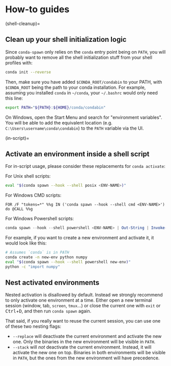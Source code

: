 # How-to guides

(shell-cleanup)=
## Clean up your shell initialization logic

Since `conda-spawn` only relies on the `conda` entry point being on `PATH`, you will probably want to remove all the shell initialization stuff from your shell profiles with:

```bash
conda init --reverse
```

Then, make sure you have added `$CONDA_ROOT/condabin` to your PATH, with `$CONDA_ROOT` being the path to your conda installation. For example, assuming you installed `conda` in `~/conda`, your `~/.bashrc` would only need this line:

```bash
export PATH="${PATH}:${HOME}/conda/condabin"
```

On Windows, open the Start Menu and search for "environment variables". You will be able to add the equivalent location (e.g. `C:\Users\username\conda\condabin`) to the `PATH` variable via the UI.

(in-script)=
## Activate an environment inside a shell script

For in-script usage, please consider these replacements for `conda activate`:

For Unix shell scripts:

```bash
eval "$(conda spawn --hook --shell posix <ENV-NAME>)"
```

For Windows CMD scripts:

```batch
FOR /F "tokens=*" %%g IN ('conda spawn --hook --shell cmd <ENV-NAME>') do @CALL %%g
```

For Windows Powershell scripts:

```powershell
conda spawn --hook --shell powershell <ENV-NAME> | Out-String | Invoke-Expression
```

For example, if you want to create a new environment and activate it, it would look like this:

```bash
# Assumes `conda` is in PATH
conda create -n new-env python numpy
eval "$(conda spawn --hook --shell powershell new-env)"
python -c "import numpy"
```

## Nest activated environments

Nested activation is disallowed by default. Instead we strongly recommend to only activate one environment at a time. Either open a new terminal session (window, tab, `screen`, `tmux`...) or close the current one with `exit` or <kbd>Ctrl</kbd>+<kbd>D</kbd>, and then run `conda spawn` again.

That said, if you really want to reuse the current session, you can use one of these two nesting flags:

- `--replace` will deactivate the current environment and activate the new one. Only the binaries in the new environment will be visible in `PATH`.
- `--stack` will _not_ deactivate the current environment. Instead, it will activate the new one on top. Binaries in both environments will be visible in `PATH`, but the ones from the new environment will have precedence.
